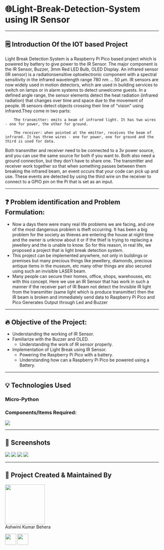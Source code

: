 # 🌐Light-Break-Detection-System using IR Sensor


---



## 🗒️ Introduction Of the IOT based Project

Light Break Detection System is a Raspberry Pi Pico based project which is powered by
battery to give power to the IR Sensor. The major component is the IR Sensor, Buzzer,
3mm Red LED Bulb, OLED Display. An infrared sensor (IR sensor) is a radiationsensitive optoelectronic component with a spectral sensitivity in the infrared wavelength
range 780 nm … 50 µm. IR sensors are now widely used in motion detectors, which are used in building services to switch on lamps or in alarm systems to detect unwelcome guests. In a defined angle range, the sensor elements detect the heat radiation (infrared radiation) that changes over time and space due to the movement of people. IR sensors detect objects crossing their line of “vision” using infrared.They come in two
parts:

        The transmitter: emits a beam of infrared light. It has two wires - one for power, the other for ground.
        
        The receiver: when pointed at the emitter, receives the beam of infrared. It has three wires - one for power, one for ground and the third is used for data.

Both transmitter and receiver need to be connected to a 3v power source, and you can
use the same source for both if you want to. Both also need a ground connection, but they
don’t have to share one.
The transmitter and receiver work together so that when something passes between them
breaking the infrared beam, an event occurs that your code can pick up and use. These
events are detected by using the third wire on the receiver to connect to a GPIO pin on
the Pi that is set as an input.

---
## ❓ Problem identification and Problem Formulation:

- Now a days there were many real life problems we are facing, and one of the most dangerous problem is theft occurring. It has been a big problem for the society as thieves are entering the house at night time and the owner is unknow about it or if the thief is trying to replacing a jewellery and the is unable to know.
So for this reason, in real life, we proposed a project that is light break detection system.
- This project can be implemented anywhere, not only in buildings or premises but many precious things like jewellery, diamonds, precious antique items in the museum, etc many other things are also secured using such an invisible LASER beam. 
- Many people can secure their homes, office, shops, warehouses, etc with this concept. Here we use an IR Sensor that has work in such a manner if the receiver part of IR Beam not detect the Invisible IR light from the transmitter (same light which is produce transmitter) then the IR beam is broken and immediately send data to Raspberry Pi Pico and Pico Generates Output through Led and Buzzer
---


## :fire: Objective of the Project:

- Understanding the working of IR Sensor.
- Familiarize with the Buzzer and OLED.
    - Understanding the work of IR sensor properly.
- Implementation of Light Break using IR Sensor.
    - Powering the Raspberry Pi Pico with a battery.
    - Understanding how can a Raspberry Pi Pico be powered using a Battery.

---

## :bulb: Technologies Used

### Micro-Python

### Components/Items Required:

<img src="IOT Project/project-image/Components.png"/>



---
## :iphone: Screenshots



<img src="IOT Project/project-image/LED Implementation.png"/>
<img src="IOT Project/project-image/Buzzer Implementation.png"/>
<img src="IOT Project/project-image/OLED Implementation.png"/>
<img src="IOT Project/project-image/Final Image.jpg"/>

---

## :man: Project Created & Maintained By

<img src = "IOT Project/project-image/profile.png"  height="130" alt=""> <br>Ashwini Kumar Behera
<p>
<a href = "https://github.com/Kumar2390"><img src = "http://www.iconninja.com/files/241/825/211/round-collaboration-social-github-code-circle-network-icon.svg" width="36" height = "36"/></a>
<a href = "https://www.linkedin.com/in/ashwini-kumar-behera-14a9a4215/">
<img src = "http://www.iconninja.com/files/863/607/751/network-linkedin-social-connection-circular-circle-media-icon.svg" width="36" height="36"/>
</a>
</p>
